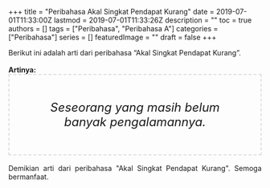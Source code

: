 +++
title = "Peribahasa Akal Singkat Pendapat Kurang"
date = 2019-07-01T11:33:00Z
lastmod = 2019-07-01T11:33:26Z
description = ""
toc = true
authors = []
tags = ["Peribahasa", "Peribahasa A"]
categories = ["Peribahasa"]
series = []
featuredImage = ""
draft = false
+++

<div dir="ltr" style="text-align: left;" trbidi="on"><div style="text-align: justify;">Berikut ini adalah arti dari peribahasa “Akal Singkat Pendapat Kurang”.</div><br /><div style="text-align: justify;"><b>Artinya:</b></div><div style="border: 2px dashed #ddd; font-size: 24px; height: auto; margin: 0 auto; padding: 50px; text-align: center; width: auto;"><i>Seseorang yang masih belum banyak pengalamannya.</i></div><div style="text-align: justify;"><br /></div><div style="text-align: justify;">Demikian arti dari peribahasa "Akal Singkat Pendapat Kurang". Semoga bermanfaat.</div></div>
